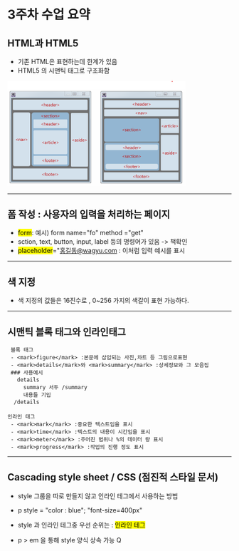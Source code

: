 # 3주차 수업 요약

##  HTML과 HTML5
  - 기존 HTML은 표현하는데 한계가 있음
  - HTML5 의 시맨틱 태그로 구조화함
<img src = "시맨틱태그.png" width="400px">

---

##  폼 작성 : 사용자의 입력을 처리하는 페이지
  - <mark>form</mark>: 예시) form name="fo" method ="get"
  - sction, text, button, input, label 등의 명령어가 있음 -> 책확인
  - <mark>placeholder</mark>="홍길동@wagyu.com : 이처럼 입력 예시를 표시
---

## 색 지정
  -  색 지정의 값들은 16진수로 , 0~256 가지의 색갈이 표현 가능하다.
---
## 시맨틱 블록 태그와 인라인태그
     블록 태그
     - <mark>figure</mark> :본문에 삽입되는 사진,차트 등 그림으로표현
     - <mark>details</mark>와 <mark>summary</mark> :상세정보와 그 모음집
     ### 사용예시
       details
         summary 서두 /summary
         내용들 기입
      /details

    인라인 태그
     - <mark>mark</mark> :중요한 텍스트임을 표시
     - <mark>time</mark> :텍스트의 내용이 시간임을 표시
     - <mark>meter</mark> :주어진 범위나 %의 데이터 량 표시
     - <mark>progress</mark> :작업의 진행 정도 표시
     
---

## Cascading style sheet / CSS (점진적 스타일 문서)
  - style 그룹을 따로 만들지 않고 인라인 테그에서 사용하는 방법
  - p style = "color : blue"; "font-size=400px"
  - style 과 인라인 테그중 우선 순위는 : <mark>인라인 테그</mark>
  
  - p > em 을 통해 style 양식 상속 가능
Q
